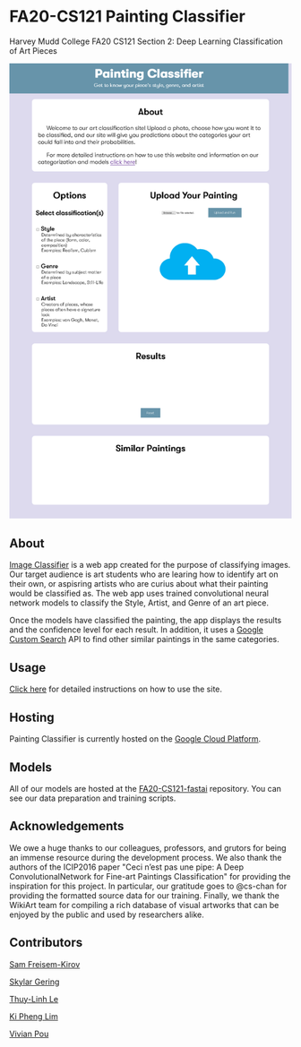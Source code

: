 # FA20-CS121 Painting Classifier
Harvey Mudd College FA20 CS121 Section 2: Deep Learning Classification of Art Pieces

<img style="width:60vw" src="README_Screenshot.png">


## About
[Image Classifier](https://arctic-anvil-294604.wn.r.appspot.com/) is a web app created for the purpose of classifying images. Our target audience is art students who are learing how to identify art on their own, or aspisring artists who are curius about what their painting would be classified as. The web app uses trained convolutional neural network models to classify the Style, Artist, and Genre of an art piece. 

Once the models have classified the painting, the app displays the results and the confidence level for each result. In addition, it uses a [Google Custom Search](https://developers.google.com/custom-search/v1/overview) API to find other similar paintings in the same categories.


## Usage
[Click here](https://arctic-anvil-294604.wn.r.appspot.com/instructions) for detailed instructions on how to use the site.


## Hosting
Painting Classifier is currently hosted on the [Google Cloud Platform](https://console.cloud.google.com/appengine/start).


## Models

All of our models are hosted at the
[FA20-CS121-fastai](https://www.github.com/kiphenglim/FA20-CS121-fastai)
repository. You can see our data preparation and training scripts.


## Acknowledgements

We owe a huge thanks to our colleagues, professors, and grutors for
being an immense resource during the development process. We also
thank the authors of the ICIP2016 paper "Ceci n’est pas une pipe: A
Deep ConvolutionalNetwork for Fine-art Paintings Classification" for
providing the inspiration for this project. In particular, our
gratitude goes to @cs-chan for providing the formatted source data for
our training. Finally, we thank the WikiArt team for compiling a rich
database of visual artworks that can be enjoyed by the public and used
by researchers alike.


## Contributors
[Sam Freisem-Kirov](https://github.com/Sfreisem-Kirov) 

[Skylar Gering](https://github.com/skygering)

[Thuy-Linh Le](https://github.com/TLinhTCDLAL)

[Ki Pheng Lim](https://github.com/kiphenglim)

[Vivian Pou](https://github.com/vivpou)

